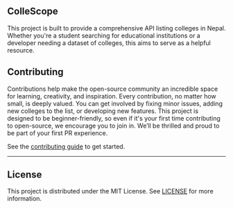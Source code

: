 ## ColleScope
<p>This project is built to provide a comprehensive API listing colleges in Nepal. Whether you're a student searching for educational institutions or a developer needing a dataset of colleges, this  aims to serve as a helpful resource. </p>

## Contributing

Contributions help make the open-source community an incredible space for learning, creativity, and inspiration. Every contribution, no matter how small, is deeply valued. You can get involved by fixing minor issues, adding new colleges to the list, or developing new features. This project is designed to be beginner-friendly, so even if it's your first time contributing to open-source, we encourage you to join in. We’ll be thrilled and proud to be part of your first PR experience.

See the [contributing guide](https://github.com/SXC-ALCC/collescope/blob/main/contribution.md) to get started.

---

## License

This project is distributed under the MIT License. See [LICENSE](LICENSE) for more information.

